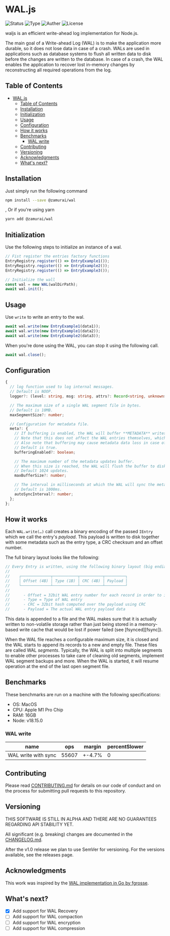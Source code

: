 # WAL.js

![Status](https://img.shields.io/badge/status-stable-brightgreen.svg?style=flat)
![Type](https://img.shields.io/badge/type-library-orange.svg?style=flat)
![Auther](https://img.shields.io/badge/author-migzzi-informational.svg?style=flat&logo=DarkReader)
![License](https://img.shields.io/badge/license-MIT-green?style=flat)

waljs is an efficient write-ahead log implementation for Node.js.

The main goal of a Write-ahead Log (WAL) is to make the application more durable, so it does not lose data in case of a crash. WALs are used in applications such as database systems to flush all written data to disk before the changes are written to the database. In case of a crash, the WAL enables the application to recover lost in-memory changes by reconstructing all required operations from the log.

## Table of Contents

- [WAL.js](#waljs)
  - [Table of Contents](#table-of-contents)
  - [Installation](#installation)
  - [Initialization](#initialization)
  - [Usage](#usage)
  - [Configuration](#configuration)
  - [How it works](#how-it-works)
  - [Benchmarks](#benchmarks)
    - [WAL write](#wal-write)
  - [Contributing](#contributing)
  - [Versioning](#versioning)
  - [Acknowledgments](#acknowledgments)
  - [What's next?](#whats-next)

## Installation

Just simply run the following command

```sh
npm install --save @zamurai/wal
```

, Or if you're using yarn

```sh
yarn add @zamurai/wal
```

## Initialization

Use the following steps to initialize an instance of a wal.

```ts
// Fist register the entries factory functions
EntryRegistry.register(() => EntryExample1());
EntryRegistry.register(() => EntryExample2());
EntryRegistry.register(() => EntryExample3());

// Initialize the wall
const wal = new WAL(walDirPath);
await wal.init();
```

## Usage

Use `write` to write an entry to the wal.

```ts
await wal.write(new EntryExample1(data1));
await wal.write(new EntryExample1(data2));
await wal.write(new EntryExample2(data3));
```

When you're done using the WAL, you can stop it using the following call.

```ts
await wal.close();
```

## Configuration

```ts
{
  // log function used to log internal messages.
  // Default is NOOP.
  logger?: (level: string, msg: string, attrs?: Record<string, unknown>) => void;

  // The maximum size of a single WAL segment file in bytes. 
  // Default is 10MB.
  maxSegmentSize?: number;

  // Configuration for metadata file.
  meta?: {
    // If buffering is enabled, the WAL will buffer **METADATA** writes (i.e. head, commitIndex) in memory before writing them to disk. 
    // Note that this does not affect the WAL entries themselves, which are always written to disk immediately.
    // Also note that buffering may cause metadata data loss in case of a crash.
    // Default is true.
    bufferingEnabled?: boolean;

    // The maximum number of the metadata updates buffer.
    // When this size is reached, the WAL will flush the buffer to disk. Even if the autoSyncInterval is not reached.
    // Default 1024 updates.
    maxBufferSize?: number;

    // The interval in milliseconds at which the WAL will sync the metadata to disk. 
    // Default is 1000ms.
    autoSyncInterval?: number;
  };
};
```

## How it works

Each `WAL.write(…)` call creates a binary encoding of the passed `IEntry` which 
we call the entry's _payload_. This payload is written to disk together with some
metadata such as the entry type, a CRC checksum and an offset number.

The full binary layout looks like the following:

[embedmd]:# (lib/segment-writer.ts /.*the following binary layout.*/ /.*- Payload =.*/)
```ts
// Every Entry is written, using the following binary layout (big endian format):
//
//	  ┌─────────────┬───────────┬──────────┬─────────┐
//	  │ Offset (4B) │ Type (1B) │ CRC (4B) │ Payload │
//	  └─────────────┴───────────┴──────────┴─────────┘
//
//		- Offset = 32bit WAL entry number for each record in order to implement a low-water mark
//		- Type = Type of WAL entry
//		- CRC = 32bit hash computed over the payload using CRC
//		- Payload = The actual WAL entry payload data
```

This data is appended to a file and the WAL makes sure that it is actually
written to non-volatile storage rather than just being stored in a memory-based
write cache that would be lost if power failed (see [fsynced][fsync]).

When the WAL file reaches a configurable maximum size, it is closed and the WAL
starts to append its records to a new and empty file. These files are called WAL
_segments_. Typically, the WAL is split into multiple segments to enable other
processes to take care of cleaning old segments, implement WAL segment backups
and more. When the WAL is started, it will resume operation at the end of the
last open segment file.

## Benchmarks

These benchmarks are run on a machine with the following specifications:

- OS: MacOS
- CPU: Apple M1 Pro Chip
- RAM: 16GB
- Node: v18.15.0

### WAL write

<!-- ![Alt text](resources/cache-hit-benchmark-chart.png) -->

| name                       | ops     | margin | percentSlower |
| -------------------------- | ------- | ------ | ------------- |
| WAL write with sync        | 55607   | +-4.7% | 0             |

## Contributing

Please read [CONTRIBUTING.md](CONTRIBUTING.md) for details on our code of conduct and on the process for submitting pull requests to this repository.

## Versioning

THIS SOFTWARE IS STILL IN ALPHA AND THERE ARE NO GUARANTEES REGARDING API STABILITY YET.

All significant (e.g. breaking) changes are documented in the [CHANGELOG.md](CHANGELOG.md).

After the v1.0 release we plan to use SemVer for versioning. For the versions available, see the releases page.

## Acknowledgments

This work was inspired by the [WAL implementation in Go by fgrosse](https://github.com/fgrosse/wal).

## What's next?

- [x] Add support for WAL Recovery
- [ ] Add support for WAL compaction
- [ ] Add support for WAL encryption
- [ ] Add support for WAL compression
